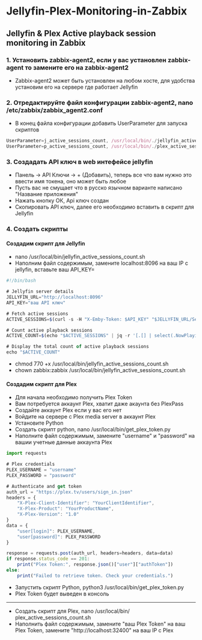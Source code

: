 # Jellyfin-Plex-Monitoring-in-Zabbix

## Jellyfin & Plex Active playback session monitoring in Zabbix

### 1. Установить zabbix-agent2, если у вас установлен zabbix-agent то замените его на zabbix-agent2
* Zabbix-agent2 может быть установлен на любом хосте, для удобства установим его на сервере где работает Jellyfin
### 2. Отредактируйте файл конфигурации zabbix-agent2, nano /etc/zabbix/zabbix_agent2.conf
* В конец файла конфигурации добавить UserParameter для запуска скриптов
```js
UserParameter=j_active_sessions_count, /usr/local/bin/./jellyfin_active_sessions_count.sh
UserParameter=p_active_sessions_count, /usr/local/bin/./plex_active_sessions_count.sh
```
### 3. Создадать API ключ в web интефейсе jellyfin 
* Панель -> API Ключи -> + (Добавить), теперь все что вам нужно это ввести имя токена, оно может быть любое
* Пусть вас не смущает что в русско язычном варианте написано "Название приложения"
* Нажать кнопку ОК, Api ключ создан
* Скопировать API ключ, далее его необходимо вставить в скрипт для Jellyfin

### 4. Создать скрипты
#### Создадим скрипт для Jellyfin
* nano /usr/local/bin/jellyfin_active_sessions_count.sh
* Наполним файл содержимым, замените localhost:8096 на ваш IP с jellyfin, вставьте ваш API_KEY=
```js
#!/bin/bash

# Jellyfin server details
JELLYFIN_URL="http://localhost:8096"
API_KEY="ваш API ключ"

# Fetch active sessions
ACTIVE_SESSIONS=$(curl -s -H "X-Emby-Token: $API_KEY" "$JELLYFIN_URL/Sessions")

# Count active playback sessions
ACTIVE_COUNT=$(echo "$ACTIVE_SESSIONS" | jq -r '[.[] | select(.NowPlayingItem)] | length')

# Display the total count of active playback sessions
echo "$ACTIVE_COUNT"
```
* chmod 770 +x /usr/local/bin/jellyfin_active_sessions_count.sh
* chown zabbix:zabbix /usr/local/bin/jellyfin_active_sessions_count.sh

#### Создадим скрипт для Plex
* Для начала необходимо получить Plex Token
* Вам потребуется аккаунт Plex, хватит даже акаунта без PlexPass
* Создайте аккаунт Plex если у вас его нет
* Войдите на сервере с Plex media server в аккаунт Plex
* Установите Python
* Создать скрипт python, nano /usr/local/bin/get_plex_token.py
* Наполните файл содержимым, замените "username" и "password" на вашии учетные данные аккаунта Plex
```js
import requests

# Plex credentials
PLEX_USERNAME = "username"
PLEX_PASSWORD = "password"

# Authenticate and get token
auth_url = "https://plex.tv/users/sign_in.json"
headers = {
    "X-Plex-Client-Identifier": "YourClientIdentifier",
    "X-Plex-Product": "YourProductName",
    "X-Plex-Version": "1.0"
}
data = {
    "user[login]": PLEX_USERNAME,
    "user[password]": PLEX_PASSWORD
}

response = requests.post(auth_url, headers=headers, data=data)
if response.status_code == 201:
    print("Plex Token:", response.json()["user"]["authToken"])
else:
    print("Failed to retrieve token. Check your credentials.")
```
* Запустить скрипт Python, python3 /usr/local/bin/get_plex_token.py
* Plex Token будет выведен в консоль
---
* Создать скрипт для Plex, nano /usr/local/bin/ plex_active_sessions_count.sh
* Наполнить файл содержимым, замените "ваш Plex Token" на ваш Plex Token, замените "http://localhost:32400" на ваш IP c Plex
